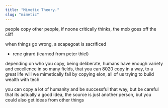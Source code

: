 ```yaml
---
title: "Mimetic Theory."
slug: "mimetic"
---
```


people copy other people, if noone critically thinks, the mob goes off the cliff

when things go wrong, a scapegoat is sacrificed

- rene girard (learned from peter thiel)

depending on who you copy, being deliberate, humans have enough variety and excellence in so many fields, that you can 8020 copy in a way, to a great life
will we mimetically fail by copying elon, all of us trying to build wealth with tech

you can copy a lot of humanity and be successful that way, but be careful that its actually a good idea, the source is just another person, but you could also get ideas from other things


